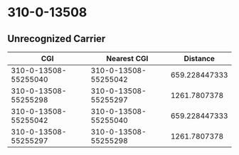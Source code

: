 # 310-0-13508
## Unrecognized Carrier


| CGI | Nearest CGI | Distance |
|-----|-------------|----------|
| 310-0-13508-55255040 | 310-0-13508-55255042 | 659.228447333 |
| 310-0-13508-55255298 | 310-0-13508-55255297 | 1261.7807378 |
| 310-0-13508-55255042 | 310-0-13508-55255040 | 659.228447333 |
| 310-0-13508-55255297 | 310-0-13508-55255298 | 1261.7807378 |
